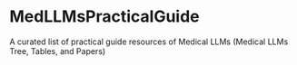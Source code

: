 # MedLLMsPracticalGuide
A curated list of practical guide resources of Medical LLMs (Medical LLMs Tree, Tables, and Papers)
